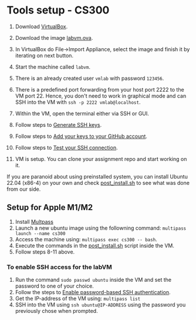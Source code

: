 # Tools setup - CS300

1. Download [VirtualBox](https://www.virtualbox.org/wiki/Downloads).
2. Download the image [labvm.ova](https://epflch-my.sharepoint.com/:u:/g/personal/vishal_gupta_epfl_ch/Ee4Qp0sIDR1Gp2wCbTc4KXoBSVVUOug33jmx7LNvykCvOQ?e=NLyVah).
3. In VirtualBox do File→Import Appliance, select the image and finish it by iterating on next button.
4. Start the machine called `labvm`.
5. There is an already created user `vmlab` with password `123456`.
6. There is a predefined port forwarding from your host port 2222 to the VM port 22. Hence, you don't need to work in graphical mode and can SSH into the VM with `ssh -p 2222 vmlab@localhost`.

7. Within the VM, open the terminal either via SSH or GUI.
8. Follow steps to [Generate SSH keys](https://docs.github.com/en/authentication/connecting-to-github-with-ssh/generating-a-new-ssh-key-and-adding-it-to-the-ssh-agent).
9. Follow steps to [Add your keys to your GitHub account](https://docs.github.com/en/authentication/connecting-to-github-with-ssh/adding-a-new-ssh-key-to-your-github-account).
10. Follow steps to [Test your SSH connection](https://docs.github.com/en/authentication/connecting-to-github-with-ssh/testing-your-ssh-connection).
11. VM is setup. You can clone your assignment repo and start working on it.

If you are paranoid about using preinstalled system, you can install Ubuntu 22.04 (x86-4) on your own and check [post_install.sh](https://gitlab.epfl.ch/cs323/vm/-/blob/main/post_install.sh) to see what was done from our side.


## Setup for Apple M1/M2

1. Install [Multpass](https://multipass.run/install)
2. Launch a new ubuntu image using the followning command: `multipass launch --name cs300`
3. Access the machine using: `multipass exec cs300 -- bash`.
4. Execute the commands in the [post_install.sh](post_install.sh) script inside the VM.
5. Follow steps 8-11 above.

### To enable SSH access for the labVM

1. Run the command `sudo passwd ubuntu` inside the VM and set the password to one of your choice.
2. Follow the steps to [Enable password-based SSH authentication](https://docs.bitnami.com/virtual-machine/faq/get-started/enable-ssh-password/).
3. Get the IP-address of the VM using: `multipass list`
4. SSH into the VM using `ssh ubuntu@IP-ADDRESS` using the password you previously chose when prompted.